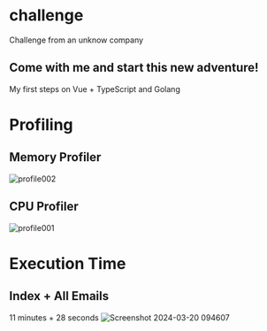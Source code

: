 # challenge
Challenge from an unknow company

## Come with me and start this new adventure!
My first steps on Vue + TypeScript and Golang

# Profiling
## Memory Profiler
![profile002](https://raw.githubusercontent.com/heisjuanda/Go-and-Vue-jurney/main/Indexer/profile002.svg)
## CPU Profiler
![profile001](https://raw.githubusercontent.com/heisjuanda/Go-and-Vue-jurney/main/Indexer/profile001.svg)

# Execution Time
## Index + All Emails
11 minutes + 28 seconds
![Screenshot 2024-03-20 094607](https://github.com/heisjuanda/Go-and-Vue-jurney/assets/63882053/47f0a562-431a-4b3b-b810-61734844e0f4)

